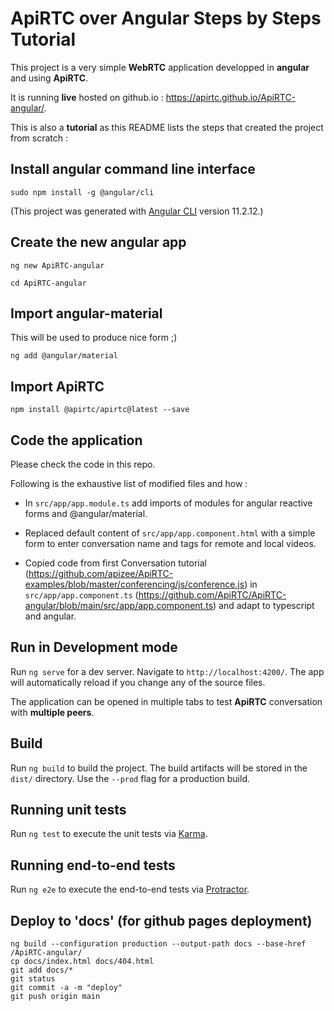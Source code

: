 # ApiRTC over Angular Steps by Steps Tutorial

This project is a very simple **WebRTC** application developped in **angular** and using **ApiRTC**. 

It is running **live** hosted on github.io : https://apirtc.github.io/ApiRTC-angular/.

This is also a **tutorial** as this README lists the steps that created the project from scratch :

## Install angular command line interface

`sudo npm install -g @angular/cli`

(This project was generated with [Angular CLI](https://github.com/angular/angular-cli) version 11.2.12.)

## Create the new angular app

`ng new ApiRTC-angular`

`cd ApiRTC-angular`

## Import angular-material 

This will be used to produce nice form ;)

`ng add @angular/material`

## Import **ApiRTC**

`npm install @apirtc/apirtc@latest --save`

## Code the application

Please check the code in this repo.

Following is the exhaustive list of modified files and how :

* In `src/app/app.module.ts` add imports of modules for angular reactive forms and @angular/material. 

* Replaced default content of `src/app/app.component.html` with a simple form to enter conversation name and tags for remote and local videos.

* Copied code from first Conversation tutorial (https://github.com/apizee/ApiRTC-examples/blob/master/conferencing/js/conference.js) in `src/app/app.component.ts` (https://github.com/ApiRTC/ApiRTC-angular/blob/main/src/app/app.component.ts) and adapt to typescript and angular.

## Run in Development mode

Run `ng serve` for a dev server. Navigate to `http://localhost:4200/`. The app will automatically reload if you change any of the source files.

The application can be opened in multiple tabs to test **ApiRTC** conversation with **multiple peers**.

## Build

Run `ng build` to build the project. The build artifacts will be stored in the `dist/` directory. Use the `--prod` flag for a production build.

## Running unit tests

Run `ng test` to execute the unit tests via [Karma](https://karma-runner.github.io).

## Running end-to-end tests

Run `ng e2e` to execute the end-to-end tests via [Protractor](http://www.protractortest.org/).

## Deploy to 'docs' (for github pages deployment)

```
ng build --configuration production --output-path docs --base-href /ApiRTC-angular/
cp docs/index.html docs/404.html
git add docs/*
git status
git commit -a -m "deploy"
git push origin main
```
